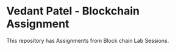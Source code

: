 # Vedant Patel - Blockchain Assignment


This repository has Assignments from Block chain Lab Sessions.
